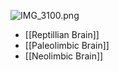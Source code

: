 ![IMG_3100.png](img_3100.png)

* [[Reptillian Brain]]
* [[Paleolimbic Brain]]
* [[Neolimbic Brain]]
